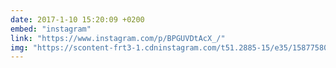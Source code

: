 ```yaml
---
date: 2017-1-10 15:20:09 +0200
embed: "instagram"
link: "https://www.instagram.com/p/BPGUVDtAcX_/"
img: "https://scontent-frt3-1.cdninstagram.com/t51.2885-15/e35/15877580_1009198355853008_9158445845169831936_n.jpg"
---
```

